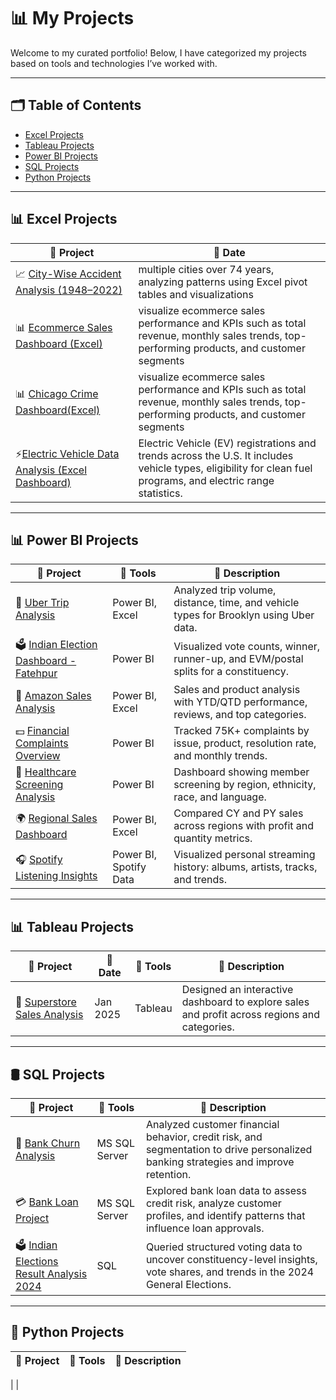 # 📊 My Projects

Welcome to my curated portfolio! Below, I have categorized my projects based on tools and technologies I’ve worked with.

---

## 🗂️ Table of Contents
- [Excel Projects](https://github.com/lalithasaipasala/city-accident-analysis-excel)
- [Tableau Projects](#tableau-projects)
- [Power BI Projects](https://github.com/lalithasaipasala/blinkit-dashboard)
- [SQL Projects](https://github.com/lalithasaipasala/Sql_Projects/blob/main/Bank%20Churn%20-%20SQL%20Project-20250519T163349Z-1-001.zip)
- [Python Projects](#python-projects)

---

## 📊 Excel Projects

| 📂 Project | 📅 Date | 
|------------|---------|
| 📈 [City-Wise Accident Analysis (1948–2022)](https://github.com/lalithasaipasala/city-accident-analysis-excel) |multiple cities over 74 years, analyzing patterns using Excel pivot tables and visualizations |
 📊 [Ecommerce Sales Dashboard (Excel)](https://github.com/lalithasaipasala/city-accident-analysis-excel) |visualize ecommerce sales performance and KPIs such as total revenue, monthly sales trends, top-performing products, and customer segments|
|  📊 [Chicago Crime Dashboard(Excel)](https://github.com/lalithasaipasala/city-accident-analysis-excel) |visualize ecommerce sales performance and KPIs such as total revenue, monthly sales trends, top-performing products, and customer segments|
| ⚡[Electric Vehicle Data Analysis (Excel Dashboard)]()|Electric Vehicle (EV) registrations and trends across the U.S. It includes vehicle types, eligibility for clean fuel programs, and electric range statistics.|
---
## 📊 Power BI Projects

| 📂 Project | 🧰 Tools | 📄 Description |
|------------|----------|----------------|
| 🚖 [Uber Trip Analysis](https://github.com/lalithasaipasala/blinkit-dashboard) | Power BI, Excel | Analyzed trip volume, distance, time, and vehicle types for Brooklyn using Uber data. |
| 🗳️ [Indian Election Dashboard - Fatehpur](https://github.com/lalithasaipasala/blinkit-dashboard) | Power BI | Visualized vote counts, winner, runner-up, and EVM/postal splits for a constituency. |
| 🛒 [Amazon Sales Analysis](https://github.com/lalithasaipasala/blinkit-dashboard) | Power BI, Excel | Sales and product analysis with YTD/QTD performance, reviews, and top categories. |
| 💵 [Financial Complaints Overview](https://github.com/lalithasaipasala/blinkit-dashboard) | Power BI | Tracked 75K+ complaints by issue, product, resolution rate, and monthly trends. |
| 🏥 [Healthcare Screening Analysis](https://github.com/lalithasaipasala/blinkit-dashboard) | Power BI | Dashboard showing member screening by region, ethnicity, race, and language. |
| 🌍 [Regional Sales Dashboard](https://github.com/lalithasaipasala/blinkit-dashboard) | Power BI, Excel | Compared CY and PY sales across regions with profit and quantity metrics. |
| 🎧 [Spotify Listening Insights](https://github.com/lalithasaipasala/blinkit-dashboard) | Power BI, Spotify Data | Visualized personal streaming history: albums, artists, tracks, and trends. |


---



## 📊 Tableau Projects

| 📂 Project | 📅 Date | 🧰 Tools | 📄 Description |
|------------|---------|----------|----------------|
| 📌 [Superstore Sales Analysis](https://github.com/lalithasaipasala/tableau-superstore) | Jan 2025 | Tableau | Designed an interactive dashboard to explore sales and profit across regions and categories. |

---

## 🛢️ SQL Projects

| 📂 Project | 🧰 Tools | 📄 Description |
|------------|----------|----------------|
| 🏦 [Bank Churn Analysis](https://github.com/lalithasaipasala/Sql_Projects/blob/main/Bank%20Churn%20-%20SQL%20Project-20250519T163349Z-1-001.zip) | MS SQL Server | Analyzed customer financial behavior, credit risk, and segmentation to drive personalized banking strategies and improve retention. |
| 💳 [Bank Loan Project](https://github.com/lalithasaipasala/Sql_Projects/blob/main/India%20Elections%20Analysis-20250519T163359Z-1-001.zip) | MS SQL Server | Explored bank loan data to assess credit risk, analyze customer profiles, and identify patterns that influence loan approvals. |
| 🗳️ [Indian Elections Result Analysis 2024](https://github.com/lalithasaipasala/Sql_Projects/blob/main/India%20Elections%20Analysis-20250519T163359Z-1-001.zip) | SQL | Queried structured voting data to uncover constituency-level insights, vote shares, and trends in the 2024 General Elections. |


---

## 🐍 Python Projects

| 📂 Project | 🧰 Tools | 📄 Description |
|------------|----------|----------------|
|
|

